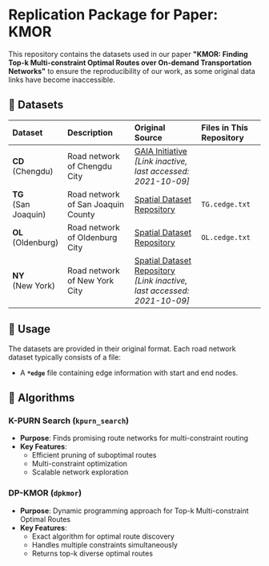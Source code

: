 # Replication Package for Paper: KMOR
This repository contains the datasets used in our paper **"KMOR: Finding Top-k Multi-constraint Optimal Routes over On-demand Transportation Networks"** to ensure the reproducibility of our work, as some original data links have become inaccessible.
## 📁 Datasets
| Dataset | Description | Original Source | Files in This Repository |
| :--- | :--- | :--- | :--- |
| **CD**<br>(Chengdu) | Road network of Chengdu City | [GAIA Initiative](https://outreach.didichuxing.com/research/opendata/)<br>*[Link inactive, last accessed: 2021-10-09]* ||
| **TG**<br>(San Joaquin) | Road network of San Joaquin County | [Spatial Dataset Repository](https://users.cs.utah.edu/~lifeifei/SpatialDataset.htm)<br> | `TG.cedge.txt` |
| **OL**<br>(Oldenburg) | Road network of Oldenburg City | [Spatial Dataset Repository](https://users.cs.utah.edu/~lifeifei/SpatialDataset.htm)<br> | `OL.cedge.txt` |
| **NY**<br>(New York) | Road network of New York City | [Spatial Dataset Repository](http://www.cs.utah.edu/~lifeifei/SpatialDataset.html)<br>*[Link inactive, last accessed: 2021-10-09]* ||

## 🔧 Usage

The datasets are provided in their original format. Each road network dataset typically consists of a file:
- A **`*edge`** file containing edge information with start and end nodes.

## 🚀 Algorithms

### K-PURN Search (`kpurn_search`)
- **Purpose**: Finds promising route networks for multi-constraint routing
- **Key Features**:
  - Efficient pruning of suboptimal routes
  - Multi-constraint optimization
  - Scalable network exploration

### DP-KMOR (`dpkmor`) 
- **Purpose**: Dynamic programming approach for Top-k Multi-constraint Optimal Routes
- **Key Features**:
  - Exact algorithm for optimal route discovery
  - Handles multiple constraints simultaneously
  - Returns top-k diverse optimal routes


